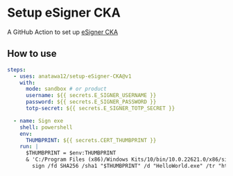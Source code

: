# Setup eSigner CKA

A GitHub Action to set up [eSigner CKA]

[eSigner CKA]: https://www.ssl.com/downloads/#cka

## How to use

```yaml
steps:
  - uses: anatawa12/setup-eSigner-CKA@v1
    with:
      mode: sandbox # or product
      username: ${{ secrets.E_SIGNER_USERNAME }}
      password: ${{ secrets.E_SIGNER_PASSWORD }}
      totp-secret: ${{ secrets.E_SIGNER_TOTP_SECRET }}

  - name: Sign exe
    shell: powershell
    env:
      THUMBPRINT: ${{ secrets.CERT_THUMBPRINT }}
    run: |
      $THUMBPRINT = $env:THUMBPRINT
      & 'C:/Program Files (x86)/Windows Kits/10/bin/10.0.22621.0/x86/signtool.exe' `
        sign /fd SHA256 /sha1 "$THUMBPRINT" /d "HelloWorld.exe" /tr "http://ts.ssl.com" /td sha256 "path/to/your.exe"
```
